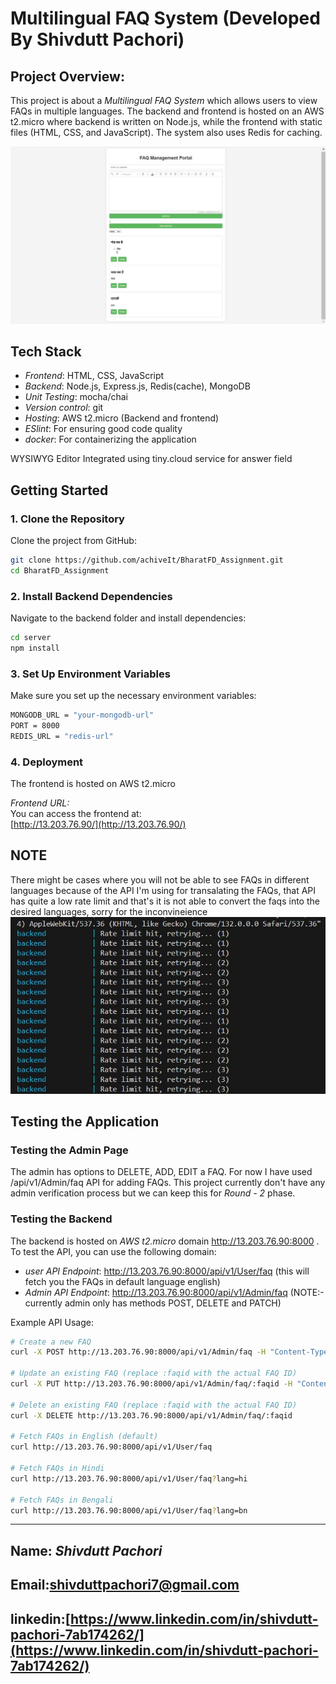 # Multilingual FAQ System (Developed By Shivdutt Pachori)


## Project Overview:
This project is about a *Multilingual FAQ System* which allows users to view FAQs in multiple languages. The backend and frontend is hosted on an AWS t2.micro where backend is written on Node.js, while the frontend  with static files (HTML, CSS, and JavaScript). The system also uses Redis for caching.

![Project_Image](images/project_image.jpg)

## Tech Stack
- *Frontend*: HTML, CSS, JavaScript
- *Backend*: Node.js, Express.js, Redis(cache), MongoDB
- *Unit Testing*: mocha/chai
- *Version control*: git 
- *Hosting*: AWS t2.micro (Backend and frontend)
- *ESlint*: For ensuring good code quality
- *docker*: For containerizing the application

WYSIWYG Editor Integrated using tiny.cloud service for answer field


## Getting Started

### 1. Clone the Repository
Clone the project from GitHub:
```bash
git clone https://github.com/achiveIt/BharatFD_Assignment.git
cd BharatFD_Assignment
```

### 2. Install Backend Dependencies
Navigate to the backend folder and install dependencies:
```bash
cd server
npm install
```

### 3. Set Up Environment Variables
Make sure you set up the necessary environment variables:
```bash
MONGODB_URL = "your-mongodb-url"
PORT = 8000
REDIS_URL = "redis-url"
```

### 4. Deployment 
The frontend is hosted on AWS t2.micro

*Frontend URL:*  
You can access the frontend at:  
[http://13.203.76.90/](http://13.203.76.90/)


## NOTE
There might be cases where you will not be able to see FAQs in different languages because of the API I'm using for transalating the FAQs, that API has quite a low rate limit and that's it is not able to convert the faqs into the desired languages, sorry for the inconvineience
![Alt text](images/rate_limit.jpg)

## Testing the Application

### Testing the Admin Page
The admin has options to DELETE, ADD, EDIT a FAQ.
For now I have used /api/v1/Admin/faq API for adding FAQs. 
This project currently don't have any admin verification process but we can keep this for *Round - 2* phase.

### Testing the Backend
The backend is hosted on *AWS t2.micro* domain http://13.203.76.90:8000 . 
To test the API, you can use the following domain:
- *user API Endpoint*: http://13.203.76.90:8000/api/v1/User/faq (this will fetch you the FAQs in default language english)
- *Admin API Endpoint*: http://13.203.76.90:8000/api/v1/Admin/faq (NOTE:- currently admin only has methods POST, DELETE and PATCH)

Example API Usage:
```bash
# Create a new FAQ
curl -X POST http://13.203.76.90:8000/api/v1/Admin/faq -H "Content-Type: application/json" -d '{"question": "Question", "answer": "Answer"}'

# Update an existing FAQ (replace :faqid with the actual FAQ ID)
curl -X PUT http://13.203.76.90:8000/api/v1/Admin/faq/:faqid -H "Content-Type: application/json" -d '{"question": "Updated_question", "answer": "Updated_answer"}'

# Delete an existing FAQ (replace :faqid with the actual FAQ ID)
curl -X DELETE http://13.203.76.90:8000/api/v1/Admin/faq/:faqid

# Fetch FAQs in English (default)
curl http://13.203.76.90:8000/api/v1/User/faq

# Fetch FAQs in Hindi
curl http://13.203.76.90:8000/api/v1/User/faq?lang=hi

# Fetch FAQs in Bengali
curl http://13.203.76.90:8000/api/v1/User/faq?lang=bn
```

---


## Name: *Shivdutt Pachori*
## Email:[shivduttpachori7@gmail.com](shivduttpachori7@gmail.com)
## linkedin:[https://www.linkedin.com/in/shivdutt-pachori-7ab174262/](https://www.linkedin.com/in/shivdutt-pachori-7ab174262/)
